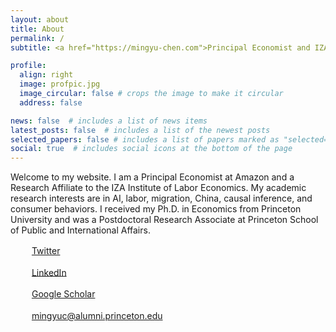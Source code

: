 ```yaml
---
layout: about
title: About
permalink: /
subtitle: <a href="https://mingyu-chen.com">Principal Economist and IZA Research Affiliate</a>

profile:
  align: right
  image: profpic.jpg
  image_circular: false # crops the image to make it circular
  address: false

news: false  # includes a list of news items
latest_posts: false  # includes a list of the newest posts
selected_papers: false # includes a list of papers marked as "selected={true}"
social: true  # includes social icons at the bottom of the page
---
```


Welcome to my website. I am a Principal Economist at Amazon and a Research Affiliate to the IZA Institute of Labor Economics. My academic research interests are in AI, labor, migration, China, causal inference, and consumer behaviors. I received my Ph.D. in Economics from Princeton University and was a Postdoctoral Research Associate at Princeton School of Public and International Affairs.

<html>

<!-- Add FontAwesome for icons -->
<link rel="stylesheet" href="https://cdnjs.cloudflare.com/ajax/libs/font-awesome/6.0.0-beta2/css/all.min.css" integrity="sha384-pzjw8f+ua7Kw1TIq0v8FqFjcJ6pajs/rfdfs3SO+kD4Ck5BdPtF+to8xM6B5z6W5" crossorigin="anonymous">

<style>
  .icon-container {
    display: inline-block;
    width: 30px;
    text-align: center;
  }
  .icon-text {
    vertical-align: middle;
  }
  .social-link {
    margin-bottom: 1rem;  <!-- Increasing bottom margin for line spacing -->
    display: block;
  }
</style>

<body>

<!-- Twitter Link -->
<div class="social-link">
  <div class="icon-container">
    <i class="fab fa-twitter" style="font-size:24px;"></i>
  </div>
  <span class="icon-text"><a href="https://twitter.com/mingyuchen_econ" target="_blank">Twitter</a></span>
</div>

<!-- LinkedIn Link -->
<div class="social-link">
  <div class="icon-container">
    <i class="fab fa-linkedin" style="font-size:24px;"></i>
  </div>
  <span class="icon-text"><a href="https://www.linkedin.com/in/mingyu-chen-23208215" target="_blank">LinkedIn</a></span>
</div>

<!-- Google Scholar Link -->
<div class="social-link">
  <div class="icon-container">
    <i class="fas fa-graduation-cap" style="font-size:24px;"></i>
  </div>
  <span class="icon-text"><a href="https://scholar.google.com/citations?hl=en&user=lttlo7gAAAAJ" target="_blank">Google Scholar</a></span>
</div>

<!-- Email Link -->
<div class="social-link">
  <div class="icon-container">
    <i class="fas fa-envelope" style="font-size:24px;"></i>
  </div>
  <span class="icon-text"><a href="mailto:mingyuc@alumni.princeton.edu">mingyuc@alumni.princeton.edu</a></span>
</div>


</body>

</html>



